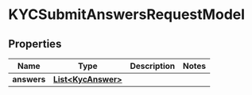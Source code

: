 
# KYCSubmitAnswersRequestModel

## Properties
Name | Type | Description | Notes
------------ | ------------- | ------------- | -------------
**answers** | [**List&lt;KycAnswer&gt;**](KycAnswer.md) |  | 



